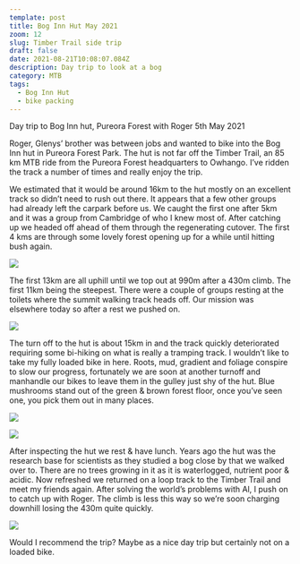 ```yaml
---
template: post
title: Bog Inn Hut May 2021
zoom: 12
slug: Timber Trail side trip
draft: false
date: 2021-08-21T10:08:07.084Z
description: Day trip to look at a bog
category: MTB
tags:
  - Bog Inn Hut
  - bike packing
---
```

Day trip to Bog Inn hut, Pureora Forest with Roger 5th May 2021

Roger, Glenys’ brother was between jobs and wanted to bike into the Bog Inn hut in Pureora Forest Park. The hut is not far off the Timber Trail, an 85 km MTB ride from the Pureora Forest headquarters to Owhango. I’ve ridden the track a number of times and really enjoy the trip.  

We estimated that it would be around 16km to the hut mostly on an excellent track so didn’t need to rush out there. It appears that a few other groups had already left the carpark before us. We caught the first one after 5km and it was a group from Cambridge of who I knew most of.  After catching up we headed off ahead of them through the regenerating cutover. The first 4 kms are through some lovely forest opening up for a while until hitting bush again.

![](/media/map.jpg)



The first 13km are all uphill until we top out at 990m after a 430m climb. The first 11km being the steepest. There were a couple of groups resting at the toilets where the summit walking track heads off. Our mission was elsewhere today so after a rest we pushed on.

![](/media/roger-carrying-bike.jpg)



The turn off to the hut is about 15km in and the track quickly deteriorated requiring some bi-hiking on what is really a tramping track. I wouldn’t like to take my fully loaded bike in here. Roots, mud, gradient and foliage conspire to slow our progress, fortunately we are soon at another turnoff and manhandle our bikes to leave them in the gulley just shy of the hut. Blue mushrooms stand out of the green & brown forest floor, once you’ve seen one, you pick them out in many places.

![](/media/the-hut-outside.jpg)



![](/media/pb-inside.jpg)

After inspecting the hut we rest & have lunch. Years ago the hut was the research base for scientists as they studied a bog close by that we walked over to. There are no trees growing in it as it is waterlogged, nutrient poor & acidic. Now refreshed we returned on a loop track to the Timber Trail and meet my friends again. After solving the world’s problems with Al, I push on to catch up with Roger. The climb is less this way so we’re soon charging downhill losing the 430m quite quickly.

![](/media/turnoff.jpg)



Would I recommend the trip? Maybe as a nice day trip but certainly not on a loaded bike.
